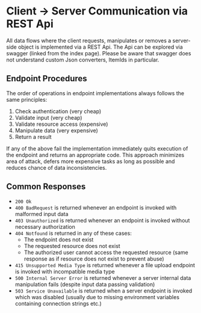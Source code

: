 # Client -> Server Communication via REST Api
All data flows where the client requests, manipulates or removes a server-side object is implemented via a REST Api.
The Api can be explored via swagger (linked from the index page). Please be aware that swagger does not understand custom Json converters, ItemIds in particular.
## Endpoint Procedures
The order of operations in endpoint implementations always follows the same principles:
1. Check authentication (very cheap)
1. Validate input (very cheap)
1. Validate resource access (expensive)
1. Manipulate data (very expensive)
1. Return a result

If any of the above fail the implementation immediately quits execution of the endpoint and returns an appropriate code. This approach minimizes area of attack, defers more expensive tasks as long as possible and reduces chance of data inconsistencies.
## Common Responses
* `200 Ok`
* `400 BadRequest` is returned whenever an endpoint is invoked with malformed input data
* `403 Unauthorized` is returned whenever an endpoint is invoked without necessary authorization
* `404 Notfound` is returned in any of these cases:
    * The endpoint does not exist
    * The requested resource does not exist
    * The authorized user cannot access the requested resource (same response as if resource does not exist to prevent abuse)
* `415 Unsupported Media Type` is returned whenever a file upload endpoint is invoked with incompatible media type
* `500 Internal Server Error` is returned whenever a server internal data manipulation fails (despite input data passing validation)
* `503 Service Unavailable` is returned when a server endpoint is invoked which was disabled (usually due to missing environment variables containing connection strings etc.)
